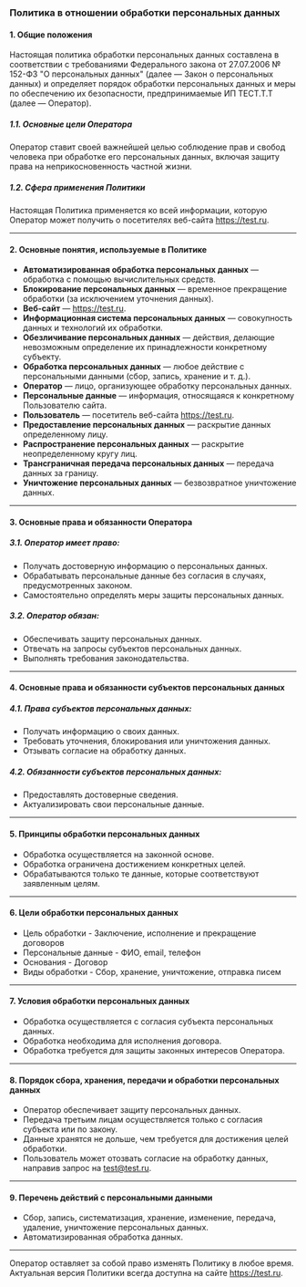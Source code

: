 ### Политика в отношении обработки персональных данных

#### 1. Общие положения

Настоящая политика обработки персональных данных составлена в соответствии с требованиями Федерального закона от 27.07.2006 № 152-ФЗ "О персональных данных" (далее — Закон о персональных данных) и определяет порядок обработки персональных данных и меры по обеспечению их безопасности, предпринимаемые ИП ТЕСТ.Т.Т (далее — Оператор).

##### 1.1. Основные цели Оператора

Оператор ставит своей важнейшей целью соблюдение прав и свобод человека при обработке его персональных данных, включая защиту права на неприкосновенность частной жизни.

##### 1.2. Сфера применения Политики

Настоящая Политика применяется ко всей информации, которую Оператор может получить о посетителях веб-сайта https://test.ru.

---

#### 2. Основные понятия, используемые в Политике

- **Автоматизированная обработка персональных данных** — обработка с помощью вычислительных средств.
- **Блокирование персональных данных** — временное прекращение обработки (за исключением уточнения данных).
- **Веб-сайт** — https://test.ru.
- **Информационная система персональных данных** — совокупность данных и технологий их обработки.
- **Обезличивание персональных данных** — действия, делающие невозможным определение их принадлежности конкретному субъекту.
- **Обработка персональных данных** — любое действие с персональными данными (сбор, запись, хранение и т. д.).
- **Оператор** — лицо, организующее обработку персональных данных.
- **Персональные данные** — информация, относящаяся к конкретному Пользователю сайта.
- **Пользователь** — посетитель веб-сайта https://test.ru.
- **Предоставление персональных данных** — раскрытие данных определенному лицу.
- **Распространение персональных данных** — раскрытие неопределенному кругу лиц.
- **Трансграничная передача персональных данных** — передача данных за границу.
- **Уничтожение персональных данных** — безвозвратное уничтожение данных.

---

#### 3. Основные права и обязанности Оператора

##### 3.1. Оператор имеет право:

- Получать достоверную информацию о персональных данных.
- Обрабатывать персональные данные без согласия в случаях, предусмотренных законом.
- Самостоятельно определять меры защиты персональных данных.

##### 3.2. Оператор обязан:

- Обеспечивать защиту персональных данных.
- Отвечать на запросы субъектов персональных данных.
- Выполнять требования законодательства.

---

#### 4. Основные права и обязанности субъектов персональных данных

##### 4.1. Права субъектов персональных данных:

- Получать информацию о своих данных.
- Требовать уточнения, блокирования или уничтожения данных.
- Отзывать согласие на обработку данных.

##### 4.2. Обязанности субъектов персональных данных:

- Предоставлять достоверные сведения.
- Актуализировать свои персональные данные.

---

#### 5. Принципы обработки персональных данных

- Обработка осуществляется на законной основе.
- Обработка ограничена достижением конкретных целей.
- Обрабатываются только те данные, которые соответствуют заявленным целям.

---

#### 6. Цели обработки персональных данных

- Цель обработки - Заключение, исполнение и прекращение договоров  
- Персональные данные - ФИО, email, телефон  
- Основания - Договор  
- Виды обработки - Сбор, хранение, уничтожение, отправка писем

---

#### 7. Условия обработки персональных данных

- Обработка осуществляется с согласия субъекта персональных данных.
- Обработка необходима для исполнения договора.
- Обработка требуется для защиты законных интересов Оператора.

---

#### 8. Порядок сбора, хранения, передачи и обработки персональных данных

- Оператор обеспечивает защиту персональных данных.
- Передача третьим лицам осуществляется только с согласия субъекта или по закону.
- Данные хранятся не дольше, чем требуется для достижения целей обработки.
- Пользователь может отозвать согласие на обработку данных, направив запрос на test@test.ru.

---

#### 9. Перечень действий с персональными данными

- Сбор, запись, систематизация, хранение, изменение, передача, удаление, уничтожение персональных данных.
- Автоматизированная обработка данных.

---

Оператор оставляет за собой право изменять Политику в любое время. Актуальная версия Политики всегда доступна на сайте https://test.ru.


